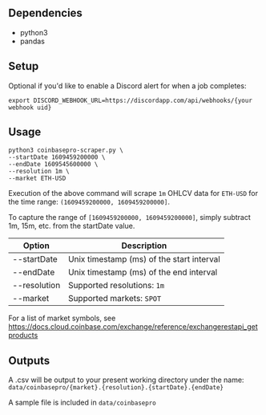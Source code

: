 ## Dependencies
- python3
- pandas

## Setup
Optional if you'd like to enable a Discord alert for when a job completes: 

```export DISCORD_WEBHOOK_URL=https://discordapp.com/api/webhooks/{your webhook uid}```

## Usage

```
python3 coinbasepro-scraper.py \
--startDate 1609459200000 \
--endDate 1609545600000 \
--resolution 1m \
--market ETH-USD
```

Execution of the above command will scrape ```1m``` OHLCV data for ```ETH-USD``` for the time range: ```(1609459200000, 1609459200000]```.

To capture the range of ```[1609459200000, 1609459200000]```, simply subtract 1m, 15m, etc. from the startDate value.

Option | Description
--- | ---
--startDate | Unix timestamp (ms) of the start interval
--endDate | Unix timestamp (ms) of the end interval
--resolution | Supported resolutions: ```1m```
--market | Supported markets: ```SPOT```

For a list of market symbols, see 
https://docs.cloud.coinbase.com/exchange/reference/exchangerestapi_getproducts

## Outputs
A .csv will be output to your present working directory under the name: 
```data/coinbasepro/{market}.{resolution}.{startDate}.{endDate}```

A sample file is included in 
```data/coinbasepro```

